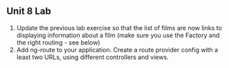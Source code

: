 ## Unit 8 Lab
1. Update the previous lab exercise so that the list of films are now links to displaying information about a film (make sure you use the Factory and the right routing - see below)
2. Add ng-route to your application. Create a route provider config with a least two URLs, using different controllers and views.